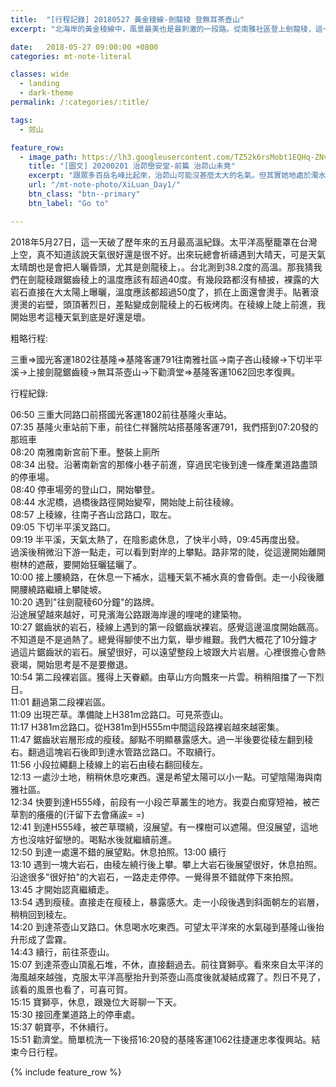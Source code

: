 ```yaml
---
title:  "[行程記錄] 20180527 黃金稜線-劍龍稜 登無耳茶壺山"
excerpt: "北海岸的黃金稜線中，風景最美也是最刺激的一段路。從南雅社區登上劍龍稜，這一段稜線是由岩壁瘦稜所組成。風景非常棒，但頂著大太陽爬這條稜線要帶足飲用水。"

date:   2018-05-27 09:00:00 +0800
categories: mt-note-literal

classes: wide
  - landing
  - dark-theme
permalink: /:categories/:title/

tags:
  - 郊山

feature_row:
  - image_path: https://lh3.googleusercontent.com/TZ52k6rsMobt1EQHq-ZNvhmfvNkCkcPrLXRRh8wADLxhYtnhiPUb-Y2WQ6x5t6HhZacn1Brf6sY1eivkTDo=w640-h480
    title: "[圖文] 20200201 治茆巒安堂-前篇 治茆山未竟"
    excerpt: "跟眾多百岳名峰比起來，治茆山可能沒甚麼太大的名氣。但其實她地處於濁水溪的南岸，如從溪谷拔地而起，短短的距離直接從海拔約只有500公尺的濁水溪谷地一路上升到2909公尺，這裡也是玉山山脈的起點。"
    url: "/mt-note-photo/XiLuan_Day1/"
    btn_class: "btn--primary"
    btn_label: "Go to"

---
```




2018年5月27日，這一天破了歷年來的五月最高溫紀錄。太平洋高壓籠罩在台灣上空，真不知道該說天氣很好還是很不好。出來玩總會祈禱遇到大晴天，可是天氣太晴朗也是會把人曬昏頭，尤其是劍龍稜上，。台北測到38.2度的高溫。那我猜我們在劍龍稜跟鋸齒稜上的溫度應該有超過40度。有幾段路都沒有植披，裸露的大岩石直接在大太陽上曝曬，溫度應該都超過50度了，抓在上面還會燙手。貼著滾燙燙的岩壁，頭頂著烈日，差點變成劍龍稜上的石板烤肉。在稜線上陡上前進，我開始思考這種天氣到底是好還是壞。


粗略行程:

三重=>國光客運1802往基隆=>基隆客運791往南雅社區->南子吝山稜線->下切半平溪->上接劍龍鋸齒稜->無耳茶壺山->下勸濟堂=>基隆客運1062回忠孝復興。


行程紀錄:

06:50 三重大同路口前搭國光客運1802前往基隆火車站。  
07:35 基隆火車站前下車，前往仁祥醫院站搭基隆客運791，我們搭到07:20發的那班車  
08:20 南雅南新宮前下車。整裝上廁所  
08:34 出發。沿著南新宮的那條小巷子前進，穿過民宅後到達一條產業道路盡頭的停車場。  
08:40 停車場旁的登山口，開始攀登。  
08:44 水泥橋，過橋後路徑開始變窄，開始陡上前往稜線。  
08:57 上稜線，往南子吝山岔路口，取左。  
09:05 下切半平溪叉路口。  
09:19 半平溪，天氣太熱了，在陰影處休息，了快半小時，09:45再度出發。  
過溪後稍微沿下游一點走，可以看到對岸的上攀點。路非常的陡，從這邊開始離開樹林的遮蔽，要開始狂曬猛曬了。  
10:00 接上腰繞路，在休息一下補水，這種天氣不補水真的會昏倒。走一小段後離開腰繞路繼續上攀陡坡。  
10:20 遇到"往劍龍稜60分鐘"的路牌。  
沿途展望越來越好，可見濱海公路跟海岸邊的哩咾的建築物。  
10:27 鋸齒狀的岩石，稜線上遇到的第一段鋸齒狀裸岩。感覺這邊溫度開始飆高。不知道是不是過熱了。總覺得腳使不出力氣，舉步維艱。我們大概花了10分鐘才過這片鋸齒狀的岩石。展望很好，可以遠望整段上坡跟大片岩層。心裡很擔心會熱衰竭，開始思考是不是要撤退。  
10:54 第二段裸岩區。獲得上天眷顧。由草山方向飄來一片雲。稍稍阻擋了一下烈日。  
11:01 翻過第二段裸岩區。  
11:09 出現芒草。準備陡上H381m岔路口。可見茶壺山。  
11:17 H381m岔路口。從H381m到H555m中間這段路裸岩越來越密集。  
11:47 鋸齒狀岩層形成的瘦稜。腳點不明顯暴露感大。過一半後要從稜左翻到稜右。翻過這塊岩石後即到達水管路岔路口。不取續行。  
11:56 小段拉繩翻上稜線上的岩石由稜右翻回稜左。  
12:13 一處沙土地，稍稍休息吃東西。還是希望太陽可以小一點。可望陰陽海與南雅社區。  
12:34 快要到達H555峰，前段有一小段芒草叢生的地方。我耍白痴穿短袖，被芒草割的癢癢的(汗留下去會痛誒= =)  
12:41 到達H555峰，被芒草環繞，沒展望。有一棵樹可以遮陽。但沒展望，這地方也沒啥好留戀的。喝點水後就繼續前進。  
12:50 到達一處還不錯的展望點。休息拍照。13:00 續行  
13:10 遇到一塊大岩石，由稜左繞行後上攀。攀上大岩石後展望很好，休息拍照。沿途很多"很好拍"的大岩石，一路走走停停。一覺得景不錯就停下來拍照。  
13:45 才開始認真繼續走。  
13:54 遇到瘦稜。直接走在瘦稜上，暴露感大。走一小段後遇到斜面朝左的岩層，稍稍回到稜左。  
14:20 到達茶壺山叉路口。休息喝水吃東西。可望太平洋來的水氣碰到基隆山後抬升形成了雲霧。  
14:43 續行，前往茶壺山。  
15:07 到達茶壺山頂亂石堆，不休，直接翻過去。前往寶獅亭。看來來自太平洋的海風越來越強，克服太平洋高壓抬升到茶壺山高度後就凝結成霧了。烈日不見了，該看的風景也看了，可喜可賀。  
15:15 寶獅亭，休息，跟幾位大哥聊一下天。  
15:30 接回產業道路上的停車處。  
15:37 朝寶亭，不休續行。  
15:51 勸濟堂。簡單梳洗一下後搭16:20發的基隆客運1062往捷運忠孝復興站。結束今日行程。   


{% include feature_row %}






